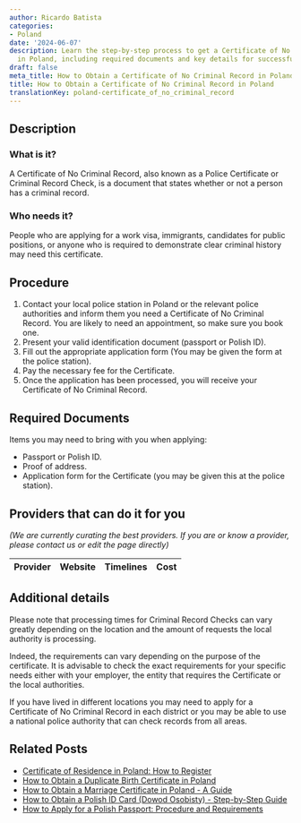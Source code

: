 ```yaml
---
author: Ricardo Batista
categories:
- Poland
date: '2024-06-07'
description: Learn the step-by-step process to get a Certificate of No Criminal Record
  in Poland, including required documents and key details for successful application.
draft: false
meta_title: How to Obtain a Certificate of No Criminal Record in Poland
title: How to Obtain a Certificate of No Criminal Record in Poland
translationKey: poland-certificate_of_no_criminal_record
---
```


## Description
### What is it?
A Certificate of No Criminal Record, also known as a Police Certificate or Criminal Record Check, is a document that states whether or not a person has a criminal record.

### Who needs it?
People who are applying for a work visa, immigrants, candidates for public positions, or anyone who is required to demonstrate clear criminal history may need this certificate.

## Procedure
1. Contact your local police station in Poland or the relevant police authorities and inform them you need a Certificate of No Criminal Record. You are likely to need an appointment, so make sure you book one.
2. Present your valid identification document (passport or Polish ID).
3. Fill out the appropriate application form (You may be given the form at the police station).
4. Pay the necessary fee for the Certificate. 
5. Once the application has been processed, you will receive your Certificate of No Criminal Record.

## Required Documents
Items you may need to bring with you when applying:

- Passport or Polish ID.
- Proof of address.
- Application form for the Certificate (you may be given this at the police station).

## Providers that can do it for you

_(We are currently curating the best providers. If you are or know a provider, please contact us or edit the page directly)_

| Provider        |     Website     |     Timelines    |       Cost      |
| --------------- | --------------- |  :-------------: | :-------------: |

## Additional details
Please note that processing times for Criminal Record Checks can vary greatly depending on the location and the amount of requests the local authority is processing.

Indeed, the requirements can vary depending on the purpose of the certificate. It is advisable to check the exact requirements for your specific needs either with your employer, the entity that requires the Certificate or the local authorities. 

If you have lived in different locations you may need to apply for a Certificate of No Criminal Record in each district or you may be able to use a national police authority that can check records from all areas.


## Related Posts

- [Certificate of Residence in Poland: How to Register](https://tramitit.com/guides/poland/certificate_of_registration_of_residence/)
- [How to Obtain a Duplicate Birth Certificate in Poland](https://tramitit.com/guides/poland/issuance_of_duplicate_birth_certificate/)
- [How to Obtain a Marriage Certificate in Poland - A Guide](https://tramitit.com/guides/poland/marriage_certificate/)
- [How to Obtain a Polish ID Card (Dowod Osobisty) - Step-by-Step Guide](https://tramitit.com/guides/poland/id_card/)
- [How to Apply for a Polish Passport: Procedure and Requirements](https://tramitit.com/guides/poland/passport/)